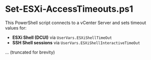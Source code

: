 # Set-ESXi-AccessTimeouts.ps1

This PowerShell script connects to a vCenter Server and sets timeout values for:

- **ESXi Shell (DCUI)** via `UserVars.ESXiShellTimeOut`
- **SSH Shell sessions** via `UserVars.ESXiShellInteractiveTimeOut`

... (truncated for brevity)
